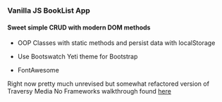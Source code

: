 ### Vanilla JS BookList App

#### Sweet simple CRUD with modern DOM methods

- OOP Classes with static methods and persist data with localStorage

- Use Bootswatch Yeti theme for Bootstrap

- FontAwesome

Right now pretty much unrevised but somewhat refactored version of Traversy Media No Frameworks walkthrough found [here](https://www.youtube.com/watch?v=JaMCxVWtW58)

